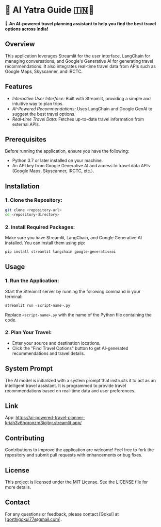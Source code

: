 # 📌 AI Yatra Guide 🇮🇳🚆  

🚀 **An AI-powered travel planning assistant to help you find the best travel options across India!** 

## Overview
This application leverages Streamlit for the user interface, LangChain for managing conversations, and Google's Generative AI for generating travel recommendations. It also integrates real-time travel data from APIs such as Google Maps, Skyscanner, and IRCTC.

## Features
- *Interactive User Interface:* Built with Streamlit, providing a simple and intuitive way to plan trips.
- *AI-Powered Recommendations:* Uses LangChain and Google GenAI to suggest the best travel options.
- *Real-time Travel Data:* Fetches up-to-date travel information from external APIs.

## Prerequisites
Before running the application, ensure you have the following:

- Python 3.7 or later installed on your machine.
- An API key from Google Generative AI and access to travel data APIs (Google Maps, Skyscanner, IRCTC, etc.).

## Installation
### 1. Clone the Repository:
```bash
git clone <repository-url>
cd <repository-directory>
```

### 2. Install Required Packages:
Make sure you have Streamlit, LangChain, and Google Generative AI installed. You can install them using pip:
```bash
pip install streamlit langchain google-generativeai
```


## Usage
### 1. Run the Application:
Start the Streamlit server by running the following command in your terminal:
```bash
streamlit run <script-name>.py
```
Replace `<script-name>.py` with the name of the Python file containing the code.

### 2. Plan Your Travel:
- Enter your source and destination locations.
- Click the "Find Travel Options" button to get AI-generated recommendations and travel details.

## System Prompt
The AI model is initialized with a system prompt that instructs it to act as an intelligent travel assistant. It is programmed to provide travel recommendations based on real-time data and user preferences.

## Link
App: https://ai-powered-travel-planner-kriah3v6hqronzm3iojtqr.streamlit.app/

## Contributing
Contributions to improve the application are welcome! Feel free to fork the repository and submit pull requests with enhancements or bug fixes.

## License
This project is licensed under the MIT License. See the LICENSE file for more details.

## Contact
For any questions or feedback, please contact [Gokul] at [gorthigokul77@gmail.com].

